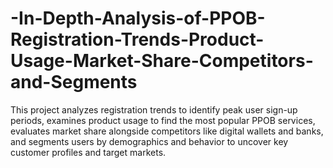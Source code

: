 # -In-Depth-Analysis-of-PPOB-Registration-Trends-Product-Usage-Market-Share-Competitors-and-Segments
This project analyzes registration trends to identify peak user sign-up periods, examines product usage to find the most popular PPOB services, evaluates market share alongside competitors like digital wallets and banks, and segments users by demographics and behavior to uncover key customer profiles and target markets.
